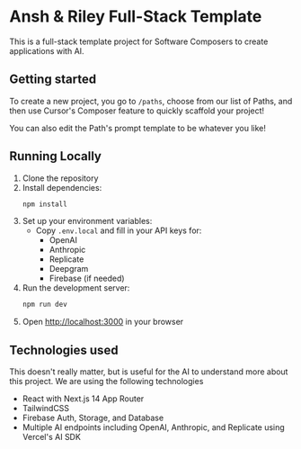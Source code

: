 # Ansh & Riley Full-Stack Template

This is a full-stack template project for Software Composers to create  applications with AI.

## Getting started
To create a new project, you go to `/paths`, choose from our list of Paths, and then use Cursor's Composer feature to quickly scaffold your project!

You can also edit the Path's prompt template to be whatever you like!

## Running Locally

1. Clone the repository
2. Install dependencies:
   ```bash
   npm install
   ```
3. Set up your environment variables:
   - Copy `.env.local` and fill in your API keys for:
     - OpenAI
     - Anthropic
     - Replicate
     - Deepgram
     - Firebase (if needed)
4. Run the development server:
   ```bash
   npm run dev
   ```
5. Open [http://localhost:3000](http://localhost:3000) in your browser

## Technologies used
This doesn't really matter, but is useful for the AI to understand more about this project. We are using the following technologies
- React with Next.js 14 App Router
- TailwindCSS
- Firebase Auth, Storage, and Database
- Multiple AI endpoints including OpenAI, Anthropic, and Replicate using Vercel's AI SDK